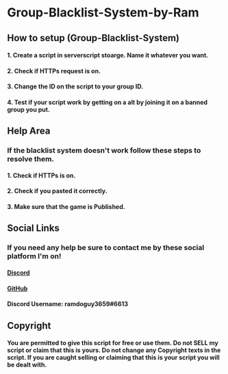 # Group-Blacklist-System-by-Ram
## How to setup (Group-Blacklist-System)
#### 1. Create a script in serverscript stoarge. Name it whatever you want. 
#### 2. Check if HTTPs request is on.
#### 3. Change the ID on the script to your group ID.
#### 4. Test if your script work by getting on a alt by joining it on a banned group you put.

## Help Area
### If the blacklist system doesn't work follow these steps to resolve them.
#### 1. Check if HTTPs is on.
#### 2. Check if you pasted it correctly.
#### 3. Make sure that the game is Published.

## Social Links
### If you need any help be sure to contact me by these social platform I'm on!
#### [Discord](https://discord.gg/dCTW3qqACb)
#### [GitHub](https://github.com/AviationRam)
#### Discord Username: ramdoguy3659#6613

## Copyright
#### You are permitted to give this script for free or use them. Do not SELL my script or claim that this is yours. Do not change any Copyright texts in the script. If you are caught selling or claiming that this is your script you will be dealt with.
